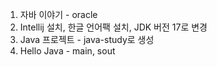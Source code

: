 1. 자바 이야기 - oracle
2. Intellij 설치, 한글 언어팩 설치, JDK 버전 17로 변경
3. Java 프로젝트 - java-study로 생성
4. Hello Java - main, sout
